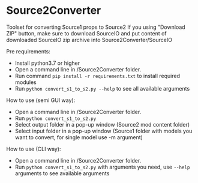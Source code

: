 # Source2Converter

Toolset for converting Source1 props to Source2
If you using "Download ZIP" button, make sure to download SourceIO and put content of downloaded SourceIO zip archive into Source2Converter/SourceIO




Pre requirements:

* Install python3.7 or higher
* Open a command line in /Source2Converter folder.
* Run command `pip install -r requirements.txt` to install required modules
* Run `python convert_s1_to_s2.py --help` to see all available arguments



How to use (semi GUI way):

* Open a command line in /Source2Converter folder.
* Run `python convert_s1_to_s2.py`
* Select output folder in a pop-up window (Source2 mod content folder)
* Select input folder  in a pop-up window (Source1 folder with models you want to convert, for single model use -m argument)

How to use (CLI way):

* Open a command line in /Source2Converter folder.
* Run `python convert_s1_to_s2.py` with arguments you need, use `--help` arguments to see available arguments 
